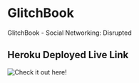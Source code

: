 # GlitchBook
GlitchBook - Social Networking: Disrupted


## Heroku Deployed Live Link

![Check it out here!](https://glitchbook.com/)
